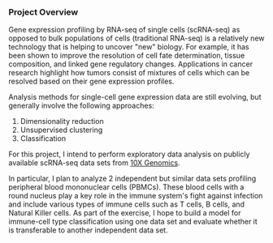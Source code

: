 ### Project Overview

Gene expression profiling by RNA-seq of single cells (scRNA-seq) as opposed to bulk populations of cells (traditional RNA-seq) is a relatively new technology that is helping to uncover "new" biology.  For example, it has been shown to improve the resolution of cell fate determination, tissue composition, and linked gene regulatory changes.  Applications in cancer research highlight how tumors consist of mixtures of cells which can be resolved based on their gene expression profiles.

Analysis methods for single-cell gene expression data are still evolving, but generally involve the following approaches:

1.  Dimensionality reduction
2.  Unsupervised clustering
3.  Classification

For this project, I intend to perform exploratory data analysis on publicly available scRNA-seq data sets from [10X Genomics](https://www.10xgenomics.com/single-cell/).

In particular, I plan to analyze 2 independent but similar data sets profiling peripheral blood mononuclear cells (PBMCs).  These blood cells with a round nucleus play a key role in the immune system's fight against infection and include various types of immune cells such as T cells, B cells, and Natural Killer cells.  As part of the exercise, I hope to build a model for immune-cell type classification using one data set and evaluate whether it is transferable to another independent data set.

  
